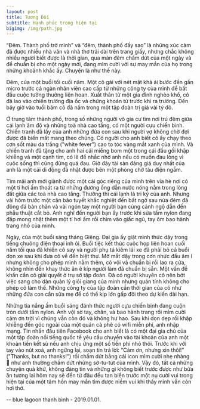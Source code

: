 ```yaml
---
layout: post
title: Tương Đối
subtitle: Hạnh phúc trong hiện tại
bigimg: /img/path.jpg
---
```

“Đêm. Thành phố trở mình” và “đêm, thành phố đầy sao” là những xúc cảm đã được nhiều nhà văn và nhà thơ trải dài trên trang giấy, nhưng chắc không nhiều người biết được là thời gian, qua màn đêm chấm dứt của một ngày và để chuẩn bị cho một ngày mới, đang mỉm cười với sự may mắn của họ trong những khoảnh khắc ấy. Chuyện là như thế này.

Đêm, của một buổi tối cuối năm. Một cô gái với nét mặt khả ái bước đến gần micro trước cả ngàn nhân viên cao cấp từ những công ty của mình để bắt đầu cuộc tưởng thưởng liên hoan. Xuất thân từ một gia đình nghèo khổ, cô đã lao vào chiến trường địa ốc và chứng khoán từ trước khi ra trường. Đến bây giờ vào tuổi băm cô đã nắm trong một tập đoàn trị giá vài tỷ đô.

Ở trung tâm thành phố, trong số những người vô gia cư tìm nơi trú đêm giữa cái lạnh âm độ và những toà nhà cao tầng, có một người cựu chiến binh. Chiến tranh đã lấy của anh những đứa con sau khi người vợ không chờ đợi được đã biến mất mang theo chúng. Có người cho anh biết cô ấy chạy theo cơn sốt màu da trắng ("white fever") cao to tóc vàng mắt xanh của mình. Và chiến tranh đã tặng cho anh hai cái miểng bom một trong cái đầu gối khập khiễng và một cạnh tim, có lẽ để nhắc nhở anh nếu có muốn đau lòng vì cuộc sống thì cũng đừng quá đau. Giờ đây tài sản đáng giá duy nhất của anh là một cái di động đã nhặt được bên một phòng chờ tàu điện ngầm.

Tìm mãi anh mới giành được một cái góc riêng của mình trên vỉa hè nơi có một tí hơi ấm thoát ra từ những đường ống dẫn nước nóng nằm trong lòng đất giữa các toà nhà cao tầng. Thường thì cái lạnh là tri kỷ của anh. Nhưng vài hôm trước một căn bão tuyết khắc nghiệt đến bất ngờ sau nửa đêm đã đông đá bàn chân và vài ngón tay một người bạn cùng cảnh ngộ dẫn đến phẫu thuật cắt bỏ. Anh nghĩ đến người bạn ấy trước khi sửa tấm nylon đang đắp mong nhặt thêm một tí hơi ấm rồi chìm vào giấc ngủ, tay ôm bao hành trang nhỏ của mình.

Ngày, của một buổi sáng tháng Giêng. Đại gia ấy giật mình thức dậy trong tiếng chuông điện thoại inh ỏi. Buổi tiệc kết thúc cuộc họp liên hoan cuối năm tối qua đã khiến cô say và người phụ tá kiêm lái xe đã phải bỏ cả buổi dọn xe sau khi đưa cô về đến biệt thự. Mở mắt dậy trong cơn nhức đầu âm ỉ nhưng không cho phép mình nằm thêm, cô vội vã chuẩn bị rồi lao ra cửa, không nhìn đến khay thức ăn ê kíp người làm đã chuẩn bị sẵn. Một vấn đề khẩn cần cô giải quyết ở trụ sở tập đoàn. Đã có người khuyên cô nên bớt việc sang cho dàn quản lý giỏi giang của mình nhưng quán tính không cho phép cô làm thế. Những công ty của tập đoàn cần thời gian của cô như những đứa con cần sữa mẹ để có thể kịp lớn gấp đôi theo dự kiến dài hạn.

Những tia nắng ấm buổi sáng đánh thức người cựu chiến binh đang cuộn tròn dưới tấm nylon. Anh vội sờ tay, chân, và bao hành trang rồi mỉm cười cảm ơn trời vì chúng vẫn còn đó và không hư hao. Sau khi dọn dẹp rồi khập khiễng đến góc ngoài của một quán cà phê có wifi miễn phí, anh nhập mạng. Tin nhắn đầu tiên Facebook cho anh biết là có một đại gia chủ của một tập đoàn nổi tiếng quốc tế yêu cầu chuyển vào tài khoản của anh một khoản tiền kết sù nếu anh chịu ứng một số tiền phí nhỏ thôi. Trước khi với tay vào nút xoá, anh ngừng lại, soạn tin trả lời: “Cảm ơn, nhưng xin thôi!” ("Thanks, but no thanks!") rồi chấm dứt bằng cái icon mỉm cười nhẹ nhàng &#128578; như anh thường chấm dứt những sờ-tu-tút của mình. Vậy đó, tất cả những chuyện quá khứ, không đáng tin và những gì không biết trước được như bữa ăn tương lai hôm nay sẽ đến từ đâu đều tan biến trước một nụ cười vui trong hiện tại của một tâm hồn may mắn tìm được niềm vui khi thấy mình vẫn còn hơi thở.

-- blue lagoon thanh bình - 2019.01.01.
